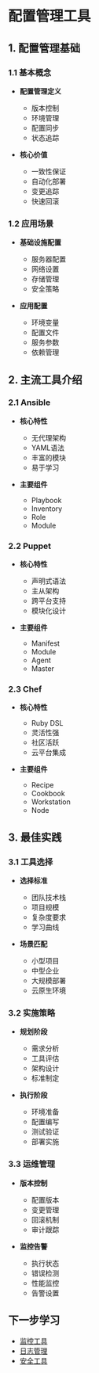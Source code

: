 # 配置管理工具

## 1. 配置管理基础

### 1.1 基本概念
- **配置管理定义**
  - 版本控制
  - 环境管理
  - 配置同步
  - 状态追踪

- **核心价值**
  - 一致性保证
  - 自动化部署
  - 变更追踪
  - 快速回滚

### 1.2 应用场景
- **基础设施配置**
  - 服务器配置
  - 网络设置
  - 存储管理
  - 安全策略

- **应用配置**
  - 环境变量
  - 配置文件
  - 服务参数
  - 依赖管理

## 2. 主流工具介绍

### 2.1 Ansible
- **核心特性**
  - 无代理架构
  - YAML语法
  - 丰富的模块
  - 易于学习

- **主要组件**
  - Playbook
  - Inventory
  - Role
  - Module

### 2.2 Puppet
- **核心特性**
  - 声明式语法
  - 主从架构
  - 跨平台支持
  - 模块化设计

- **主要组件**
  - Manifest
  - Module
  - Agent
  - Master

### 2.3 Chef
- **核心特性**
  - Ruby DSL
  - 灵活性强
  - 社区活跃
  - 云平台集成

- **主要组件**
  - Recipe
  - Cookbook
  - Workstation
  - Node

## 3. 最佳实践

### 3.1 工具选择
- **选择标准**
  - 团队技术栈
  - 项目规模
  - 复杂度要求
  - 学习曲线

- **场景匹配**
  - 小型项目
  - 中型企业
  - 大规模部署
  - 云原生环境

### 3.2 实施策略
- **规划阶段**
  - 需求分析
  - 工具评估
  - 架构设计
  - 标准制定

- **执行阶段**
  - 环境准备
  - 配置编写
  - 测试验证
  - 部署实施

### 3.3 运维管理
- **版本控制**
  - 配置版本
  - 变更管理
  - 回滚机制
  - 审计跟踪

- **监控告警**
  - 执行状态
  - 错误检测
  - 性能监控
  - 告警设置

## 下一步学习

- [监控工具](../monitoring/README.md)
- [日志管理](../logging/README.md)
- [安全工具](../security/README.md) 